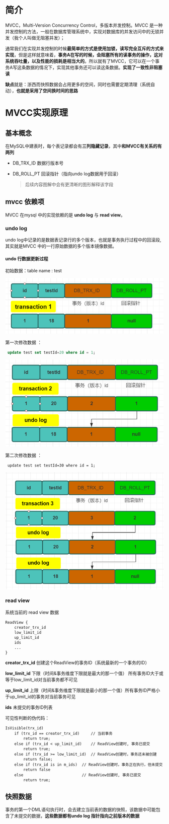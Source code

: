 # 简介

MVCC，Multi-Version Concurrency Control，多版本并发控制。MVCC 是一种并发控制的方法，一般在数据库管理系统中，实现对数据库的并发访问中的无锁并发（我个人叫做无阻塞并发）；

通常我们在实现并发控制的时候**最简单的方式是使用加锁，读写完全互斥的方式来实现**，但是这样就意味着，**事务A在写的时候，会阻塞所有的读事务的操作，这对系统吞吐量，以及性能的损耗是相当大的**。所以就有了MVCC，它可以在一个事务A写这条数据的情况下，实现其他事务还可以读这条数据。**实现了一致性非阻塞读**

**缺点**就是：浙西而快照数据会占用更多的空间，同时也需要定期清理（系统自动），**也就是采用了空间换时间的思路**

# MVCC实现原理

## 基本概念

在MySQL中建表时，每个表记录都会有**三列隐藏记录**，其中**和MVCC有关系的有两列**

* DB_TRX_ID   数据行版本号

* DB_ROLL_PT 回滚指针（指向undo log数据用于回滚）

  > 后续内容图解中会有更清晰的图形解释该字段

## mvcc 依赖项

MVCC 在mysql 中的实现依赖的是 **undo log** 与 **read view**。

### undo log

 undo log中记录的是数据表记录行的多个版本，也就是事务执行过程中的回滚段,其实就是MVCC 中的一行原始数据的多个版本镜像数据。

#### undo 行数据更新过程

初始数据：table name : test

![image-20200502153934586](assets\image-20200502153934586.png)

第一次修改数据 ：

```sql
 update test set testId=20 where id = 1;
```

![image-20200502154249884](assets\image-20200502154249884.png)

第二次修改数据 ：

```
 update test set testId=30 where id = 1;
```

![image-20200502154623061](assets\image-20200502154623061.png)

### read view

系统当前的 read view 数据

```text
ReadView {
    creator_trx_id
    low_limit_id
    up_limit_id
    ids
    ...
}
```

**creator_trx_id** 创建这个ReadView的事务ID（系统最新的一个事务的ID）

**low_limit_id** 下限（时间&事务维度下限就是最大的那一个值） 所有事务ID大于或等于low_limit_id对当前事务都不可见

**up_limit_id** 上限（时间&事务维度下限就是最小的那一个值）所有事务ID严格小于up_limit_id的事务对当前事务可见

**ids** 未提交的事务ID列表

可见性判断的伪代码：

```
IsVisible(trx_id)
    if (trx_id == creator_trx_id)     // 当前事务
        return true;
    else if (trx_id < up_limit_id)    // ReadView创建时, 事务已提交
        return true;
    else if (trx_id >= low_limit_id)  // ReadView创建时，事务还未被创建
        return false;
    else if (trx_id is in m_ids)  // ReadView创建时，事务正在执行，但未提交
        return false
    else                          // ReadView创建时, 事务已提交
        return true;
```

## 快照数据

事务的第一个DML语句执行时，会去建立当前表的数据的快照，该数据中可能包含了未提交的数据，**这些数据都有undo log 指针指向之前版本的数据**